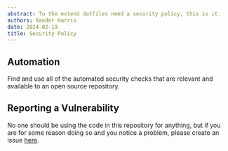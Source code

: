 ```yaml
---
abstract: To the extend dotfiles need a security policy, this is it.
authors: Xander Harris
date: 2024-02-19
title: Security Policy
---
```


## Automation

Find and use all of the automated security checks that are relevant and
available to an open source repository.

## Reporting a Vulnerability

No one should be using the code in this repository for anything, but if you
are for some reason doing so and you notice a problem, please create an
issue [here](https://github.com/edwardtheharris/dotfiles/issues).
